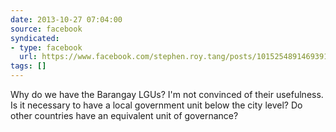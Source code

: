 ```yaml
---
date: 2013-10-27 07:04:00
source: facebook
syndicated:
- type: facebook
  url: https://www.facebook.com/stephen.roy.tang/posts/10152548914693912
tags: []
---
```


Why do we have the Barangay LGUs? I'm not convinced of their usefulness. Is it necessary to have a local government unit below the city level? Do other countries have an equivalent unit of governance?